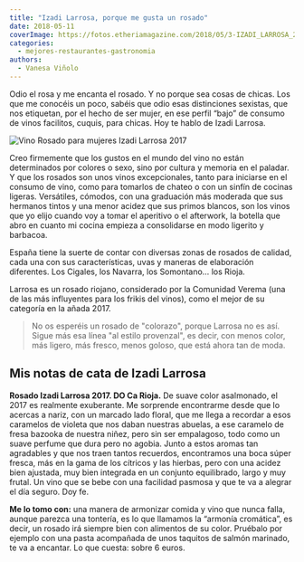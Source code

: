 ```yaml
---
title: "Izadi Larrosa, porque me gusta un rosado"
date: 2018-05-11
coverImage: https://fotos.etheriamagazine.com/2018/05/3-IZADI_LARROSA_2017.jpg
categories: 
  - mejores-restaurantes-gastronomia
authors: 
  - Vanesa Viñolo
---
```


Odio el rosa y me encanta el rosado. Y no porque sea cosas de chicas. Los que me 
conocéis un poco, sabéis que odio esas distinciones sexistas, que nos etiquetan, por el 
hecho de ser mujer, en ese perfil “bajo” de consumo de vinos facilitos, cuquis, para 
chicas. Hoy te hablo de Izadi Larrosa. 

![Vino Rosado para mujeres Izadi Larrosa 2017](https://fotos.etheriamagazine.com/2018/05/VINO-IZADI-LARROSA-mujeres-1024x945.jpg "Vino Rosado para mujeres Izadi Larrosa 2017")

Creo firmemente que los gustos en el mundo del vino no están determinados por colores o 
sexo, sino por cultura y memoria en el paladar. Y que los rosados son unos vinos 
excepcionales, tanto para iniciarse en el consumo de vino, como para tomarlos de chateo 
o con un sinfín de cocinas ligeras. Versátiles, cómodos, con una graduación más moderada 
que sus hermanos tintos y una menor acidez que sus primos blancos, son los vinos que yo 
elijo cuando voy a tomar el aperitivo o el afterwork, la botella que abro en cuanto mi 
cocina empieza a consolidarse en modo ligerito y barbacoa. 

España tiene la suerte de contar con diversas zonas de rosados de calidad, cada una con 
sus características, uvas y maneras de elaboración diferentes. Los Cigales, los Navarra, 
los Somontano… los Rioja. 

Larrosa es un rosado riojano, considerado por la Comunidad Verema (una de las más 
influyentes para los frikis del vinos), como el mejor de su categoría en la añada 2017. 

> No os esperéis un rosado de "colorazo", porque Larrosa no es así. Sigue más esa línea 
> "al estilo provenzal", es decir, con menos color, más ligero, más fresco, menos goloso, 
> que está ahora tan de moda. 

## Mis notas de cata de Izadi Larrosa

**Rosado Izadi Larrosa 2017. DO Ca Rioja.** De suave color asalmonado, el 2017 es 
realmente exuberante. Me sorprende encontrarme desde que lo acercas a nariz, con un 
marcado lado floral, que me llega a recordar a esos caramelos de violeta que nos daban 
nuestras abuelas, a ese caramelo de fresa bazooka de nuestra niñez, pero sin ser 
empalagoso, todo como un suave perfume que dura pero no agobia. Junto a estos aromas tan 
agradables y que nos traen tantos recuerdos, encontramos una boca súper fresca, más en 
la gama de los cítricos y las hierbas, pero con una acidez bien ajustada, muy bien 
integrada en un conjunto equilibrado, largo y muy frutal. Un vino que se bebe con una 
facilidad pasmosa y que te va a alegrar el día seguro. Doy fe. 

**Me lo tomo con:** una manera de armonizar comida y vino que nunca falla, aunque 
parezca una tontería, es lo que llamamos la “armonía cromática”, es decir, un rosado irá 
siempre bien con alimentos de su color. Pruébalo por ejemplo con una pasta acompañada de 
unos taquitos de salmón marinado, te va a encantar. Lo que cuesta: sobre 6 euros.
